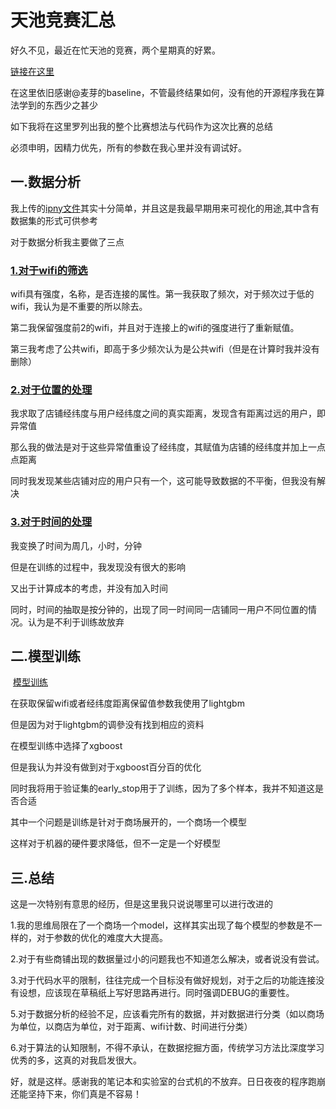 # 天池竞赛汇总

好久不见，最近在忙天池的竞赛，两个星期真的好累。

[链接在这里](https://tianchi.aliyun.com/competition/introduction.htm?spm=5176.100150.711.3.2def20dfm5UTlH&raceId=231620)

在这里依旧感谢@麦芽的baseline，不管最终结果如何，没有他的开源程序我在算法学到的东西少之甚少

如下我将在这里罗列出我的整个比赛想法与代码作为这次比赛的总结

必须申明，因精力优先，所有的参数在我心里并没有调试好。

## 一.数据分析

我上传的[ipny文件](https://github.com/igo312/ShopLocationFind/blob/master/customer_data_analyse.ipynb)其实十分简单，并且这是我最早期用来可视化的用途,其中含有数据集的形式可供参考

对于数据分析我主要做了三点

  ### [1.对于wifi的筛选](https://github.com/igo312/ShopLocationFind/tree/master/wifi_process)

  wifi具有强度，名称，是否连接的属性。第一我获取了频次，对于频次过于低的wifi，我认为是不重要的所以除去。

  第二我保留强度前2的wifi，并且对于连接上的wifi的强度进行了重新赋值。

  第三我考虑了公共wifi，即高于多少频次认为是公共wifi（但是在计算时我并没有删除）
  
  ### [2.对于位置的处理](https://github.com/igo312/ShopLocationFind/tree/master/location_process)

  我求取了店铺经纬度与用户经纬度之间的真实距离，发现含有距离过远的用户，即异常值

  那么我的做法是对于这些异常值重设了经纬度，其赋值为店铺的经纬度并加上一点点距离

  同时我发现某些店铺对应的用户只有一个，这可能导致数据的不平衡，但我没有解决

  ### [3.对于时间的处理](https://github.com/igo312/ShopLocationFind/tree/master/time_process)

  我变换了时间为周几，小时，分钟

  但是在训练的过程中，我发现没有很大的影响

  又出于计算成本的考虑，并没有加入时间

  同时，时间的抽取是按分钟的，出现了同一时间同一店铺同一用户不同位置的情况。认为是不利于训练故放弃
  
 


## 二.模型训练
  
  [模型训练](https://github.com/igo312/ShopLocationFind/tree/master/model)

  在获取保留wifi或者经纬度距离保留值参数我使用了lightgbm

  但是因为对于lightgbm的调參没有找到相应的资料

  在模型训练中选择了xgboost

  但是我认为并没有做到对于xgboost百分百的优化

  同时我将用于验证集的early_stop用于了训练，因为了多个样本，我并不知道这是否合适

  其中一个问题是训练是针对于商场展开的，一个商场一个模型

  这样对于机器的硬件要求降低，但不一定是一个好模型

## 三.总结

这是一次特别有意思的经历，但是这里我只说说哪里可以进行改进的

1.我的思维局限在了一个商场一个model，这样其实出现了每个模型的参数是不一样的，对于参数的优化的难度大大提高。

2.对于有些商铺出现的数据量过小的问题我也不知道怎么解决，或者说没有尝试。

3.对于代码水平的限制，往往完成一个目标没有做好规划，对于之后的功能连接没有设想，应该现在草稿纸上写好思路再进行。同时强调DEBUG的重要性。

5.对于数据分析的经验不足，应该看完所有的数据，并对数据进行分类（如以商场为单位，以商店为单位，对于距离、wifi计数、时间进行分类）

6.对于算法的认知限制，不得不承认，在数据挖掘方面，传统学习方法比深度学习优秀的多，这真的对我启发很大。

好，就是这样。感谢我的笔记本和实验室的台式机的不放弃。日日夜夜的程序跑崩还能坚持下来，你们真是不容易！
